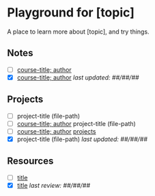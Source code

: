 # Playground for [topic]

A place to learn more about [topic], and try things.

## Notes

- [ ] [course-title; author](link)
- [x] [course-title; author](link) *last updated: ##/##/##*

## Projects

- [ ] project-title (file-path)
- [ ] [course-title; author](notes-link) project-title (file-path)
- [ ] [course-title; author](notes-link) [projects](link)
- [x] project-title (file-path) *last updated: ##/##/##*

## Resources

- [ ] [title](link)
- [x] [title](link) *last review: ##/##/##*